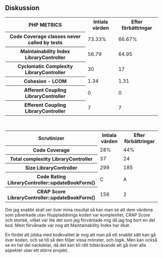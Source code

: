 <h2>Diskussion</h2>
<table>
<tr>
<th>PHP METRICS</th>
<th>Intiala värden</th>
<th>Efter förbättringar</th>
</tr>
  <tr>
    <th>Code Coverage classes never called by tests</th>
    <td>73.33%</td>
    <td>66.67%</td>
  </tr>
  <tr>
    <th>Maintainability Index LibraryController</th>
    <td>56.79</td>
    <td>64.95</td>
  </tr>
  <tr>
    <th>Cyclomatic Complexity LibraryController</th>
    <td>30</td>
    <td>17</td>
  </tr>
  <tr>
    <th>Cohesion - LCOM</th>
    <td>1.34</td>
    <td>1.31</td>
  </tr>
  <tr>
    <th>Afferent Coupling LibraryController</th>
    <td>0</td>
    <td>0</td>
  </tr>
    <tr>
    <th>Efferent Coupling LibraryController</th>
    <td>7</td>
    <td>7</td>
  </tr>
</table>
<br/>
<table>
<tr>
<th>Scrutinizer</th>
<th>Intiala värden</th>
<th>Efter förbättringar</th>
</tr>
  <tr>
    <th>Code Coverage</th>
    <td>28%</td>
    <td>44%</td>
  </tr>
  <tr>
    <th>Total complexiity LibraryController</th>
    <td>37</td>
    <td>24</td></td>
  </tr>
  <tr>
    <th>Size LibraryController</th>
    <td>299</td>
    <td>185</td>
  </tr>
    <tr>
    <th>Code Rating <br/>
    LibraryController::updateBookForm()
    </th>
    <td>C</td>
    <td>A</td>
  </tr>
    <tr>
    <th>CRAP Score <br/>
    LibraryController::updateBookForm()
    </th>
    <td>156</td>
    <td>2</td>
  </tr>
</table>

<p>
Om jag snabbt skall ser över mina resultat så kan man se att dem värdena som påverkade utav filuppladdnings koden var komplexitet, CRAP Score och storlek, vilket var lite det som jag förväntade mig då jag tog bort en del kod. Mest förvånade var nog att Maintainability Index har ökat.
</p>
<p>
En fördel att jobba med kodkvalitet är nog att man på ett snabbt sätt kan gå över koden, och se till så den följer vissa mönster, och logik. Men kan också se en hel del nackdelar, då det kan bli rätt tidskrävande att gå över alla aspekter utav ett större projekt.
</p>

